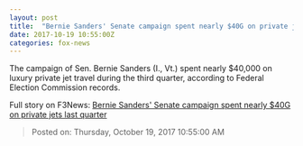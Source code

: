 ```yaml
---
layout: post
title:  "Bernie Sanders' Senate campaign spent nearly $40G on private jets last quarter"
date: 2017-10-19 10:55:00Z
categories: fox-news
---
```


The campaign of Sen. Bernie Sanders (I., Vt.) spent nearly $40,000 on luxury private jet travel during the third quarter, according to Federal Election Commission records.


Full story on F3News: [Bernie Sanders' Senate campaign spent nearly $40G on private jets last quarter](http://www.f3nws.com/n/r2NaDE)

> Posted on: Thursday, October 19, 2017 10:55:00 AM
